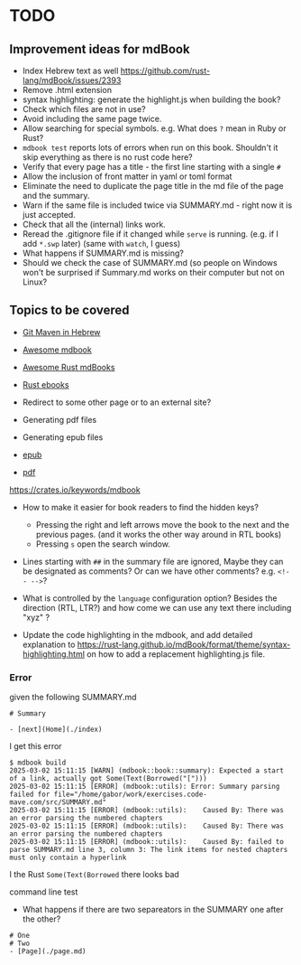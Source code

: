 # TODO

## Improvement ideas for mdBook

* Index Hebrew text  as well https://github.com/rust-lang/mdBook/issues/2393
* Remove .html extension
* syntax highlighting: generate the highlight.js when building the book?
* Check which files are not in use?
* Avoid including the same page twice.
* Allow searching for special symbols. e.g. What does `?` mean in Ruby or Rust?
* `mdbook test` reports lots of errors when run on this book. Shouldn't it skip everything as there is no rust code here?
* Verify that every page has a title - the first line starting with a single `#`
* Allow the inclusion of front matter in yaml or toml format
* Eliminate the need to duplicate the page title in the md file of the page and the summary.
* Warn if the same file is included twice via SUMMARY.md - right now it is just accepted.
* Check that all the (internal) links work.
* Reread the .gitignore file if it changed while `serve` is running. (e.g. if I add `*.swp` later) (same with `watch`, I guess)
* What happens if SUMMARY.md is missing?
* Should we check the case of SUMMARY.md (so people on Windows won't be surprised if Summary.md works on their computer but not on Linux?


## Topics to be covered


* [Git Maven in Hebrew](https://git-he.code-maven.com/)

* [Awesome mdbook](https://github.com/softprops/awesome-mdbook)

* [Awesome Rust mdBooks](https://github.com/smhmayboudi/awesome-rust-mdbooks)

* [Rust ebooks](https://rust-ebooks.code-maven.com/)


* Redirect to some other page or to an external site?

* Generating pdf files
* Generating epub files
* [epub](https://crates.io/crates/mdbook-epub)
* [pdf](https://crates.io/crates/mdbook-pdf)

https://crates.io/keywords/mdbook


* How to make it easier for book readers to find the hidden keys?
    * Pressing the right and left arrows move the book to the next and the previous pages. (and it works the other way around in RTL books)
    * Pressing `s` open the search window.

* Lines starting with `##` in the summary file are ignored, Maybe they can be designated as comments? Or can we have other comments? e.g. `<!-- -->`?

* What is controlled by the `language` configuration option? Besides the direction (RTL, LTR?) and how come we can use any text there including "xyz" ?

* Update the code highlighting in the mdbook, and add detailed explanation to https://rust-lang.github.io/mdBook/format/theme/syntax-highlighting.html
on how to add a replacement highlighting.js file.


### Error

given the following SUMMARY.md

```
# Summary

- [next](Home](./index)

```

I get this error

```
$ mdbook build
2025-03-02 15:11:15 [WARN] (mdbook::book::summary): Expected a start of a link, actually got Some(Text(Borrowed("[")))
2025-03-02 15:11:15 [ERROR] (mdbook::utils): Error: Summary parsing failed for file="/home/gabor/work/exercises.code-mave.com/src/SUMMARY.md"
2025-03-02 15:11:15 [ERROR] (mdbook::utils): 	Caused By: There was an error parsing the numbered chapters
2025-03-02 15:11:15 [ERROR] (mdbook::utils): 	Caused By: There was an error parsing the numbered chapters
2025-03-02 15:11:15 [ERROR] (mdbook::utils): 	Caused By: failed to parse SUMMARY.md line 3, column 3: The link items for nested chapters must only contain a hyperlink
```

I the Rust `Some(Text(Borrowed` there looks bad

command line test


* What happens if there are two separeators in the SUMMARY one after the other?

```
# One
# Two
- [Page](./page.md)
```



